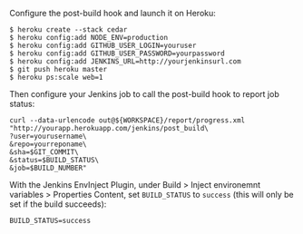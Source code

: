 Configure the post-build hook and launch it on Heroku:

```
$ heroku create --stack cedar
$ heroku config:add NODE_ENV=production
$ heroku config:add GITHUB_USER_LOGIN=youruser
$ heroku config:add GITHUB_USER_PASSWORD=yourpassword
$ heroku config:add JENKINS_URL=http://yourjenkinsurl.com
$ git push heroku master
$ heroku ps:scale web=1
```

Then configure your Jenkins job to call the post-build hook to report
job status:

```
curl --data-urlencode out@${WORKSPACE}/report/progress.xml "http://yourapp.herokuapp.com/jenkins/post_build\
?user=yourusername\
&repo=yourreponame\
&sha=$GIT_COMMIT\
&status=$BUILD_STATUS\
&job=$BUILD_NUMBER"
```

With the Jenkins EnvInject Plugin, under Build > Inject environemnt variables > Properties Content, set `BUILD_STATUS` to `success` (this will only be set if the build succeeds):

	BUILD_STATUS=success
